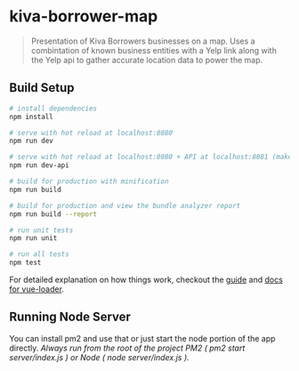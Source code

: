 # kiva-borrower-map

> Presentation of Kiva Borrowers businesses on a map. Uses a combintation of known business entities with a Yelp link along with the Yelp api to gather accurate location data to power the map.

## Build Setup

``` bash
# install dependencies
npm install

# serve with hot reload at localhost:8080
npm run dev

# serve with hot reload at localhost:8080 + API at localhost:8081 (make sure to install PM2 - npm install pm2 -g)
npm run dev-api

# build for production with minification
npm run build

# build for production and view the bundle analyzer report
npm run build --report

# run unit tests
npm run unit

# run all tests
npm test
```

For detailed explanation on how things work, checkout the [guide](http://vuejs-templates.github.io/webpack/) and [docs for vue-loader](http://vuejs.github.io/vue-loader).


## Running Node Server
You can install pm2 and use that or just start the node portion of the app directly.
_Always run from the root of the project PM2 ( pm2 start server/index.js ) or Node ( node server/index.js )._
